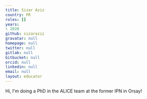 ```yaml
---
title: Sizar Aziz
country: FR
roles: []
years:
- 2020
github: sizaraziz
gravatar: null
homepage: null
twitter: null
gitlab: null
bitbucket: null
orcid: null
linkedin: null
email: null
layout: educator
---
```

Hi, I'm doing a PhD in the ALICE team at the former IPN in Orsay!